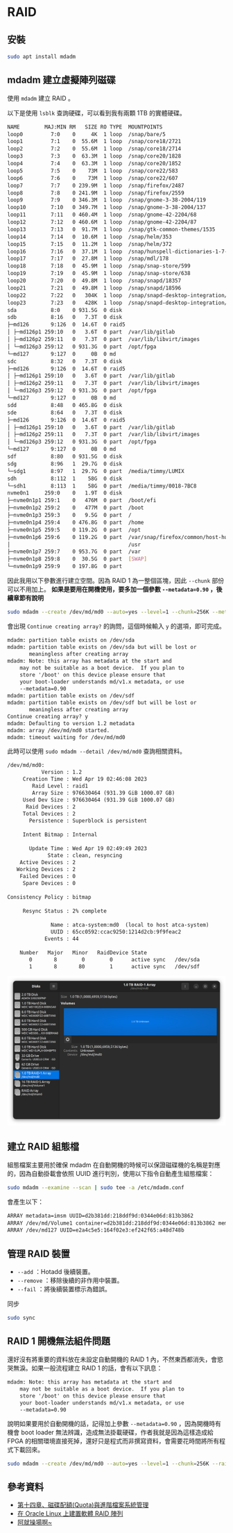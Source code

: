 # RAID

## 安裝

```bash
sudo apt install mdadm
```

## mdadm 建立虛擬陣列磁碟

使用 `mdadm` 建立 RAID 。

以下是使用 `lsblk` 查詢硬碟，可以看到我有兩顆 1TB 的實體硬碟。

```bash
NAME        MAJ:MIN RM   SIZE RO TYPE  MOUNTPOINTS
loop0         7:0    0     4K  1 loop  /snap/bare/5
loop1         7:1    0  55.6M  1 loop  /snap/core18/2721
loop2         7:2    0  55.6M  1 loop  /snap/core18/2714
loop3         7:3    0  63.3M  1 loop  /snap/core20/1828
loop4         7:4    0  63.3M  1 loop  /snap/core20/1852
loop5         7:5    0    73M  1 loop  /snap/core22/583
loop6         7:6    0    73M  1 loop  /snap/core22/607
loop7         7:7    0 239.9M  1 loop  /snap/firefox/2487
loop8         7:8    0 241.9M  1 loop  /snap/firefox/2559
loop9         7:9    0 346.3M  1 loop  /snap/gnome-3-38-2004/119
loop10        7:10   0 349.7M  1 loop  /snap/gnome-3-38-2004/137
loop11        7:11   0 460.4M  1 loop  /snap/gnome-42-2204/68
loop12        7:12   0 460.6M  1 loop  /snap/gnome-42-2204/87
loop13        7:13   0  91.7M  1 loop  /snap/gtk-common-themes/1535
loop14        7:14   0  10.6M  1 loop  /snap/helm/353
loop15        7:15   0  11.2M  1 loop  /snap/helm/372
loop16        7:16   0  37.1M  1 loop  /snap/hunspell-dictionaries-1-7-2004/2
loop17        7:17   0  27.8M  1 loop  /snap/mdl/178
loop18        7:18   0  45.9M  1 loop  /snap/snap-store/599
loop19        7:19   0  45.9M  1 loop  /snap/snap-store/638
loop20        7:20   0  49.8M  1 loop  /snap/snapd/18357
loop21        7:21   0  49.8M  1 loop  /snap/snapd/18596
loop22        7:22   0   304K  1 loop  /snap/snapd-desktop-integration/49
loop23        7:23   0   428K  1 loop  /snap/snapd-desktop-integration/57
sda           8:0    0 931.5G  0 disk  
sdb           8:16   0   7.3T  0 disk  
├─md126       9:126  0  14.6T  0 raid5 
│ ├─md126p1 259:10   0   3.6T  0 part  /var/lib/gitlab
│ ├─md126p2 259:11   0   7.3T  0 part  /var/lib/libvirt/images
│ └─md126p3 259:12   0 931.3G  0 part  /opt/fpga
└─md127       9:127  0     0B  0 md    
sdc           8:32   0   7.3T  0 disk  
├─md126       9:126  0  14.6T  0 raid5 
│ ├─md126p1 259:10   0   3.6T  0 part  /var/lib/gitlab
│ ├─md126p2 259:11   0   7.3T  0 part  /var/lib/libvirt/images
│ └─md126p3 259:12   0 931.3G  0 part  /opt/fpga
└─md127       9:127  0     0B  0 md    
sdd           8:48   0 465.8G  0 disk  
sde           8:64   0   7.3T  0 disk  
├─md126       9:126  0  14.6T  0 raid5 
│ ├─md126p1 259:10   0   3.6T  0 part  /var/lib/gitlab
│ ├─md126p2 259:11   0   7.3T  0 part  /var/lib/libvirt/images
│ └─md126p3 259:12   0 931.3G  0 part  /opt/fpga
└─md127       9:127  0     0B  0 md    
sdf           8:80   0 931.5G  0 disk  
sdg           8:96   1  29.7G  0 disk  
└─sdg1        8:97   1  29.7G  0 part  /media/timmy/LUMIX
sdh           8:112  1    58G  0 disk  
└─sdh1        8:113  1    58G  0 part  /media/timmy/0018-7BC8
nvme0n1     259:0    0   1.9T  0 disk  
├─nvme0n1p1 259:1    0   476M  0 part  /boot/efi
├─nvme0n1p2 259:2    0   477M  0 part  /boot
├─nvme0n1p3 259:3    0   9.5G  0 part  /
├─nvme0n1p4 259:4    0 476.8G  0 part  /home
├─nvme0n1p5 259:5    0 119.2G  0 part  /opt
├─nvme0n1p6 259:6    0 119.2G  0 part  /var/snap/firefox/common/host-hunspell
│                                      /usr
├─nvme0n1p7 259:7    0 953.7G  0 part  /var
├─nvme0n1p8 259:8    0  30.5G  0 part  [SWAP]
└─nvme0n1p9 259:9    0 197.8G  0 part  
```

因此我用以下參數進行建立空間。因為 RAID 1 為一整個區塊，因此 `--chunk` 部份可以不用加上。 **如果是要用在開機使用，要多加一個參數 `--metadata=0.90` ，後續章節有說明**

```bash
sudo mdadm --create /dev/md/md0 --auto=yes --level=1 --chunk=256K --metadata=0.90 --raid-devices=2 --spare-devices=0 /dev/sd{a,f}
```

會出現 `Continue creating array?` 的詢問，這個時候輸入 `y` 的選項，即可完成。

```text
mdadm: partition table exists on /dev/sda
mdadm: partition table exists on /dev/sda but will be lost or
       meaningless after creating array
mdadm: Note: this array has metadata at the start and
    may not be suitable as a boot device.  If you plan to
    store '/boot' on this device please ensure that
    your boot-loader understands md/v1.x metadata, or use
    --metadata=0.90
mdadm: partition table exists on /dev/sdf
mdadm: partition table exists on /dev/sdf but will be lost or
       meaningless after creating array
Continue creating array? y
mdadm: Defaulting to version 1.2 metadata
mdadm: array /dev/md/md0 started.
mdadm: timeout waiting for /dev/md/md0
```

此時可以使用 `sudo mdadm --detail /dev/md/md0` 查詢相關資料。

```text
/dev/md/md0:
           Version : 1.2
     Creation Time : Wed Apr 19 02:46:08 2023
        Raid Level : raid1
        Array Size : 976630464 (931.39 GiB 1000.07 GB)
     Used Dev Size : 976630464 (931.39 GiB 1000.07 GB)
      Raid Devices : 2
     Total Devices : 2
       Persistence : Superblock is persistent

     Intent Bitmap : Internal

       Update Time : Wed Apr 19 02:49:49 2023
             State : clean, resyncing 
    Active Devices : 2
   Working Devices : 2
    Failed Devices : 0
     Spare Devices : 0

Consistency Policy : bitmap

     Resync Status : 2% complete

              Name : atca-system:md0  (local to host atca-system)
              UUID : 65cc0592:ccac9250:1214d2cb:9f9feac2
            Events : 44

    Number   Major   Minor   RaidDevice State
       0       8        0        0      active sync   /dev/sda
       1       8       80        1      active sync   /dev/sdf
```

![2023-04-19-03-04-07](assets/2023-04-19-03-04-07.png)

## 建立 RAID 組態檔

組態檔案主要用於確保 mdadm 在自動開機的時候可以保證磁碟機的名稱是對應的，因為自動掛載會依照 UUID 進行判別，使用以下指令自動產生組態檔案：

```bash
sudo mdadm --examine --scan | sudo tee -a /etc/mdadm.conf
```

會產生以下：

```bash
ARRAY metadata=imsm UUID=d2b381dd:218ddf9d:0344e06d:813b3862
ARRAY /dev/md/Volume1 container=d2b381dd:218ddf9d:0344e06d:813b3862 member=0 UUID=926f3af9:4ad9d37b:f2761048:8c3ec4de
ARRAY /dev/md127 UUID=e2a4c5e5:164f02e3:ef242f65:a48d748b
```

## 管理 RAID 裝置

- `--add` ：Hotadd 後續裝置。
- `--remove` ：移除後續的非作用中裝置。
- `--fail` ：將後續裝置標示為錯誤。

同步

```bash
sudo sync
```

## RAID 1 開機無法組件問題

還好沒有將重要的資料放在未設定自動開機的 RAID 1 內，不然東西都消失，會慾哭無淚。如果一般流程建立 RAID 1 的話，會有以下訊息：

```text
mdadm: Note: this array has metadata at the start and
    may not be suitable as a boot device.  If you plan to
    store '/boot' on this device please ensure that
    your boot-loader understands md/v1.x metadata, or use
    --metadata=0.90
```

說明如果要用於自動開機的話，記得加上參數 `--metadata=0.90` ，因為開機時有機會 boot loader 無法辨識，造成無法掛載硬碟，作者我就是因為這樣造成給 FPGA 的相關環境直接死掉，還好只是程式而非撰寫資料，會需要花時間將所有程式下載回來。

```bash
sudo mdadm --create /dev/md/md0 --auto=yes --level=1 --chunk=256K --raid-devices=2 --spare-devices=0 /dev/sd{a,f} --metadata=0.90
```

## 參考資料

- [第十四章、磁碟配額(Quota)與進階檔案系統管理](https://linux.vbird.org/linux_basic/centos7/0420quota.php)
- [在 Oracle Linux 上建置軟體 RAID 陣列](https://docs.oracle.com/zh-tw/learn/ol-mdadm/#introduction)
- [阿就操場啊~](https://2formosa.blogspot.com/2017/04/mdadm-raid1-boot-metadata.html)
